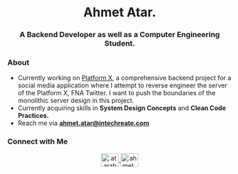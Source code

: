 <h1 align="center">Ahmet Atar.</h1>
<h3 align="center">A Backend Developer as well as a Computer Engineering Student.</h3>

### About
- Currently working on [Platform X](https://github.com/CAPELLAX02/X-API), a comprehensive backend project for a social media application where I attempt to reverse engineer the server of the Platform X, FNA Twitter. I want to push the boundaries of the monolithic server design in this project.
- Currently acquiring skills in **System Design Concepts** and **Clean Code Practices.**  
- Reach me via **ahmet.atar@intechreate.com**  

### Connect with Me
<p align="center">
  <a href="https://www.linkedin.com/in/atarahmet/" target="blank">
    <img align="center" src="https://raw.githubusercontent.com/rahuldkjain/github-profile-readme-generator/master/src/images/icons/Social/linked-in-alt.svg" alt="atarahmet" height="30" width="40" />
  </a>
  <a href="https://instagram.com/ahmet_atar02" target="blank">
    <img align="center" src="https://raw.githubusercontent.com/rahuldkjain/github-profile-readme-generator/master/src/images/icons/Social/instagram.svg" alt="ahmet_atar02" height="30" width="40" />
  </a>
</p>
